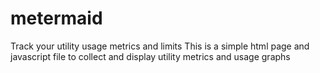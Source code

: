 # metermaid
Track your utility usage metrics and limits
This is a simple html page and javascript file to collect and display utility metrics and usage graphs
